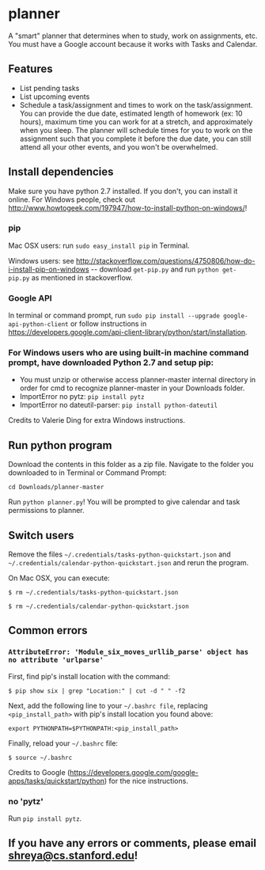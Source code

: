 # planner
A "smart" planner that determines when to study, work on assignments, etc. You must have a Google account because it works with Tasks and Calendar.

## Features
- List pending tasks
- List upcoming events
- Schedule a task/assignment and times to work on the task/assignment. You can provide the due date, estimated length of homework (ex: 10 hours), maximum time you can work for at a stretch, and approximately when you sleep. The planner will schedule times for you to work on the assignment such that you complete it before the due date, you can still attend all your other events, and you won't be overwhelmed. 

## Install dependencies
Make sure you have python 2.7 installed. If you don't, you can install it online. For Windows people, check out http://www.howtogeek.com/197947/how-to-install-python-on-windows/!

### pip
Mac OSX users: run `sudo easy_install pip` in Terminal.

Windows users: see http://stackoverflow.com/questions/4750806/how-do-i-install-pip-on-windows -- download `get-pip.py` and run `python get-pip.py` as mentioned in stackoverflow.

### Google API

In terminal or command prompt, run `sudo pip install --upgrade google-api-python-client` or follow instructions in https://developers.google.com/api-client-library/python/start/installation.

### For Windows users who are using built-in machine command prompt, have downloaded Python 2.7 and setup pip:

- You must unzip or otherwise access planner-master internal directory in order for cmd to recognize planner-master in your Downloads folder.
- ImportError no pytz: `pip install pytz`
- ImportError no dateutil-parser: `pip install python-dateutil`

Credits to Valerie Ding for extra Windows instructions.

## Run python program
Download the contents in this folder as a zip file. Navigate to the folder you downloaded to in Terminal or Command Prompt:

`cd Downloads/planner-master`

Run `python planner.py`! You will be prompted to give calendar and task permissions to planner.

## Switch users
Remove the files `~/.credentials/tasks-python-quickstart.json` and `~/.credentials/calendar-python-quickstart.json` and rerun the program. 

On Mac OSX, you can execute:

`$ rm ~/.credentials/tasks-python-quickstart.json`

`$ rm ~/.credentials/calendar-python-quickstart.json`

## Common errors

### `AttributeError: 'Module_six_moves_urllib_parse' object has no attribute 'urlparse'`

First, find pip's install location with the command:

`$ pip show six | grep "Location:" | cut -d " " -f2`

Next, add the following line to your `~/.bashrc file`, replacing `<pip_install_path>` with pip's install location you found above:

`export PYTHONPATH=$PYTHONPATH:<pip_install_path>`

Finally, reload your `~/.bashrc` file:

`$ source ~/.bashrc`

Credits to Google (https://developers.google.com/google-apps/tasks/quickstart/python) for the nice instructions.

### no 'pytz'

Run `pip install pytz`.

## If you have any errors or comments, please email shreya@cs.stanford.edu!
